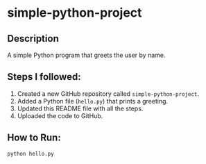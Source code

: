 # simple-python-project

## Description
A simple Python program that greets the user by name.

## Steps I followed:
1. Created a new GitHub repository called `simple-python-project`.
2. Added a Python file (`hello.py`) that prints a greeting.
3. Updated this README file with all the steps.
4. Uploaded the code to GitHub.

## How to Run:
```bash
python hello.py
